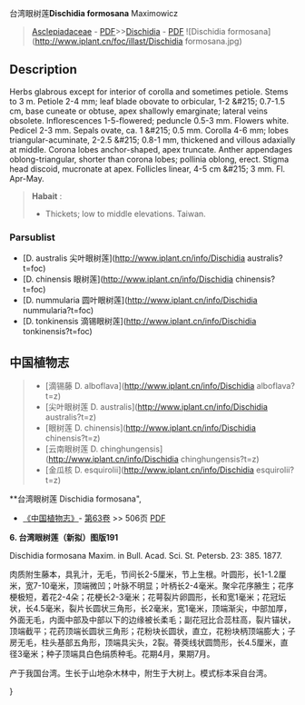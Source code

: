 台湾眼树莲**Dischidia formosana** Maximowicz

> [Asclepiadaceae](http://www.iplant.cn/info/Asclepiadaceae?t=foc) - [PDF](http://www.iplant.cn/foc/pdf/Asclepiadaceae.pdf)>>[Dischidia](http://www.iplant.cn/info/Dischidia?t=foc) - [PDF](http://www.iplant.cn/foc/pdf/Dischidia.pdf)
![Dischidia formosana](http://www.iplant.cn/foc/illast/Dischidia formosana.jpg)

## Description

Herbs glabrous except for interior of corolla and sometimes petiole. Stems to 3 m. Petiole 2-4 mm; leaf blade obovate to orbicular, 1-2 &amp;#215; 0.7-1.5 cm, base cuneate or obtuse, apex shallowly emarginate; lateral veins obsolete. Inflorescences 1-5-flowered; peduncle 0.5-3 mm. Flowers white. Pedicel 2-3 mm. Sepals ovate, ca. 1 &amp;#215; 0.5 mm. Corolla 4-6 mm; lobes triangular-acuminate, 2-2.5 &amp;#215; 0.8-1 mm, thickened and villous adaxially at middle. Corona lobes anchor-shaped, apex truncate. Anther appendages oblong-triangular, shorter than corona lobes; pollinia oblong, erect. Stigma head discoid, mucronate at apex. Follicles linear, 4-5 cm &amp;#215; 3 mm. Fl. Apr-May.

> **Habait** : 
>* Thickets; low to middle elevations. Taiwan.

### Parsublist

* [D.  australis  尖叶眼树莲](http://www.iplant.cn/info/Dischidia australis?t=foc)
* [D.  chinensis  眼树莲](http://www.iplant.cn/info/Dischidia chinensis?t=foc)
* [D.  nummularia  圆叶眼树莲](http://www.iplant.cn/info/Dischidia nummularia?t=foc)
* [D.  tonkinensis  滴锡眼树莲](http://www.iplant.cn/info/Dischidia tonkinensis?t=foc)

## 中国植物志

> * [滴锡藤  D.  alboflava](http://www.iplant.cn/info/Dischidia alboflava?t=z)
> * [尖叶眼树莲  D.  australis](http://www.iplant.cn/info/Dischidia australis?t=z)
> * [眼树莲  D.  chinensis](http://www.iplant.cn/info/Dischidia chinensis?t=z)
> * [云南眼树莲  D.  chinghungensis](http://www.iplant.cn/info/Dischidia chinghungensis?t=z)
> * [金瓜核  D.  esquirolii](http://www.iplant.cn/info/Dischidia esquirolii?t=z)

**台湾眼树莲 Dischidia formosana",

* [《中国植物志》](http://www.iplant.cn/frps)- [第63卷](http://www.iplant.cn/frps/vol/63) >> 506页 [PDF](http://www.iplant.cn/frps/pdf/63/506a.pdf)

**6. 台湾眼树莲（新拟）图版191**

Dischidia formosana Maxim. in Bull. Acad. Sci. St. Petersb. 23: 385. 1877.

肉质附生藤本，具乳汁，无毛，节间长2-5厘米，节上生根。叶圆形，长1-1.2厘米，宽7-10毫米，顶端微凹；叶脉不明显；叶柄长2-4毫米。聚伞花序腋生；花序梗极短，着花2-4朵；花梗长2-3毫米；花萼裂片卵圆形，长和宽1毫米；花冠坛状，长4.5毫米，裂片长圆状三角形，长2毫米，宽1毫米，顶端渐尖，中部加厚，外面无毛，内面中部及中部以下的边缘被长柔毛；副花冠比合蕊柱高，裂片锚状，顶端截平；花药顶端长圆状三角形；花粉块长圆状，直立，花粉块柄顶端膨大；子房无毛，柱头基部五角形，顶端具尖头，2裂。蓇葖线状圆筒形，长4.5厘米，直径3毫米；种子顶端具白色绢质种毛。花期4月，果期7月。

产于我国台湾。生长于山地杂木林中，附生于大树上。模式标本采自台湾。

}